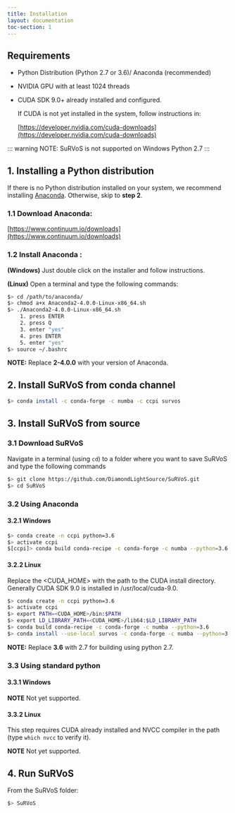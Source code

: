 ```yaml
---
title: Installation
layout: documentation
toc-section: 1
---
```


## Requirements

- Python Distribution (Python 2.7 or 3.6)/ Anaconda (recommended)

- NVIDIA GPU with at least 1024 threads

- CUDA SDK 9.0+ already installed and configured.

  If CUDA is not yet installed in the system, follow instructions in:

  [https://developer.nvidia.com/cuda-downloads](https://developer.nvidia.com/cuda-downloads)

::: warning
NOTE: SuRVoS is not supported on Windows Python 2.7
:::
   
 
## 1. Installing a Python distribution

If there is no Python distribution installed on your system, we recommend installing [Anaconda](https://docs.continuum.io/anaconda/). Otherwise, skip to **step 2**.

### 1.1 Download Anaconda:

[https://www.continuum.io/downloads](https://www.continuum.io/downloads)

### 1.2 Install Anaconda :

**(Windows)** Just double click on the installer and follow instructions.

**(Linux)** Open a terminal and type the following commands:

```bash
$> cd /path/to/anaconda/
$> chmod a+x Anaconda2-4.0.0-Linux-x86_64.sh
$> ./Anaconda2-4.0.0-Linux-x86_64.sh
    1. press ENTER
    2. press Q
    3. enter "yes"
    4. pres ENTER
    5. enter "yes"
$> source ~/.bashrc
```

**NOTE:** Replace **2-4.0.0** with your version of Anaconda.

## 2. Install SuRVoS from conda channel

```bash
$> conda install -c conda-forge -c numba -c ccpi survos
```


## 3. Install SuRVoS from source

### 3.1 Download SuRVoS

Navigate in a terminal (using `cd`) to a folder where you want to save SuRVoS and type the following commands

```bash
$> git clone https://github.com/DiamondLightSource/SuRVoS.git
$> cd SuRVoS
```

### 3.2 Using Anaconda

#### 3.2.1 Windows

```bash
$> conda create -n ccpi python=3.6
$> activate ccpi
$[ccpi]> conda build conda-recipe -c conda-forge -c numba --python=3.6
```

#### 3.2.2 Linux
Replace the <CUDA_HOME> with the path to the CUDA install directory. Generally CUDA SDK 9.0 is installed in /usr/local/cuda-9.0.

```bash
$> conda create -n ccpi python=3.6
$> activate ccpi
$> export PATH=<CUDA_HOME>/bin:$PATH
$> export LD_LIBRARY_PATH=<CUDA_HOME>/lib64:$LD_LIBRARY_PATH
$> conda build conda-recipe -c conda-forge -c numba --python=3.6
$> conda install --use-local survos -c conda-forge -c numba --python=3.6
```
**NOTE:** Replace **3.6** with 2.7 for building using python 2.7.

### 3.3 Using standard python

#### 3.3.1 Windows
**NOTE** Not yet supported.

#### 3.3.2 Linux
This step requires CUDA already installed and NVCC compiler in the path (type `which nvcc` to verify it).

**NOTE** Not yet supported.

## 4. Run SuRVoS

From the SuRVoS folder:

```bash
$> SuRVoS
```
